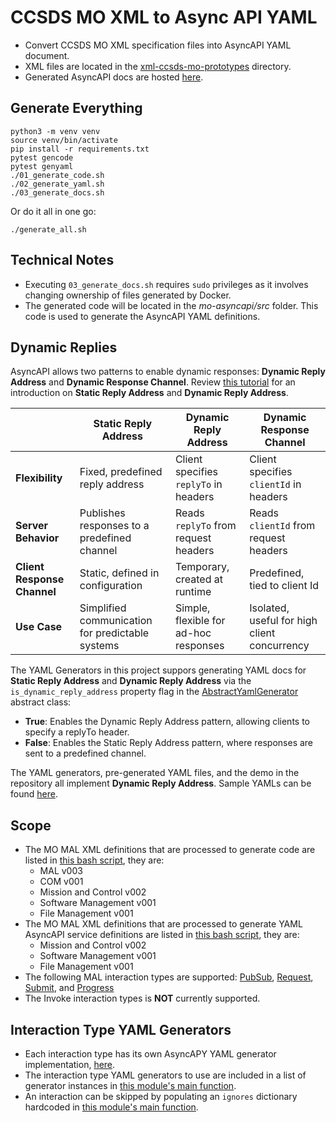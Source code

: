 # CCSDS MO XML to Async API YAML
- Convert CCSDS MO XML specification files into AsyncAPI YAML document.
- XML files are located in the [xml-ccsds-mo-prototypes](/xml-ccsds-mo-prototypes/) directory.
- Generated AsyncAPI docs are hosted [here](https://tanagraspace.github.io/ccsds-mo-to-asyncapi/).

## Generate Everything
```shell
python3 -m venv venv
source venv/bin/activate
pip install -r requirements.txt
pytest gencode
pytest genyaml
./01_generate_code.sh
./02_generate_yaml.sh
./03_generate_docs.sh
```

Or do it all in one go:
```shell
./generate_all.sh
```

## Technical Notes
- Executing `03_generate_docs.sh` requires `sudo` privileges as it involves changing ownership of files generated by Docker.
- The generated code will be located in the _mo-asyncapi/src_ folder. This code is used to generate the AsyncAPI YAML definitions.

## Dynamic Replies
AsyncAPI allows two patterns to enable dynamic responses: **Dynamic Reply Address** and **Dynamic Response Channel**. Review [this tutorial](https://www.asyncapi.com/docs/tutorials/getting-started/request-reply) for an introduction on **Static Reply Address** and **Dynamic Reply Address**.

|                             | **Static Reply Address**                          | **Dynamic Reply Address**             | **Dynamic Response Channel**                  |
|-----------------------------|---------------------------------------------------|---------------------------------------|-----------------------------------------------|
| **Flexibility**             | Fixed, predefined reply address                   | Client specifies `replyTo` in headers | Client specifies `clientId` in headers        |
| **Server Behavior**         | Publishes responses to a predefined channel       | Reads `replyTo` from request headers  | Reads `clientId` from request headers         |
| **Client Response Channel** | Static, defined in configuration                  | Temporary, created at runtime         | Predefined, tied to client Id                 |
| **Use Case**                | Simplified communication for predictable systems  | Simple, flexible for ad-hoc responses | Isolated, useful for high client concurrency  |


The YAML Generators in this project suppors generating YAML docs for **Static Reply Address** and **Dynamic Reply Address**  via the `is_dynamic_reply_address` property flag in the [AbstractYamlGenerator](./genyaml/src/generators/abstract_yaml_generator.py) abstract class:
- **True**: Enables the Dynamic Reply Address pattern, allowing clients to specify a replyTo header.
- **False**: Enables the Static Reply Address pattern, where responses are sent to a predefined channel.

The YAML generators, pre-generated YAML files, and the demo in the repository all implement **Dynamic Reply Address**. Sample YAMLs can be found [here](./SAMPLEYAML.md).

## Scope
- The MO MAL XML definitions that are processed to generate code are listed in [this bash script](/01_generate_code.sh), they are:
  - MAL v003
  - COM v001
  - Mission and Control v002
  - Software Management v001
  - File Management v001
- The MO MAL XML definitions that are processed to generate YAML AsyncAPI service definitions are listed in [this bash script](/02_generate_yaml.sh), they are:
  - Mission and Control v002
  - Software Management v001
  - File Management v001
- The following MAL interaction types are supported: [PubSub](/genyaml/src/generators/yaml_generator_pubsub.py), [Request](/genyaml/src/generators/yaml_generator_request.py), [Submit](/genyaml/src/generators/yaml_generator_submit.py), and [Progress](/genyaml/src/generators/yaml_generator_progress.py)
- The Invoke interaction types is **NOT** currently supported.

## Interaction Type YAML Generators
- Each interaction type has its own AsyncAPY YAML generator implementation, [here](/genyaml/src/generators/).
- The interaction type YAML generators to use are included in a list of generator instances in [this module's main function](/genyaml/src/generate_yaml.py).
- An interaction can be skipped by populating an `ignores` dictionary hardcoded in [this module's main function](/genyaml/src/generate_yaml.py).